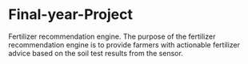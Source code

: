 # Final-year-Project
Fertilizer recommendation engine. The purpose of the fertilizer recommendation engine is to provide farmers with actionable fertilizer advice based on the soil test results from the sensor.

